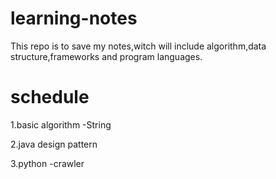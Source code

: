 # learning-notes
This repo is to save my notes,witch will include algorithm,data structure,frameworks and program languages.

# schedule
1.basic algorithm
  -String
  
2.java design pattern

3.python
  -crawler